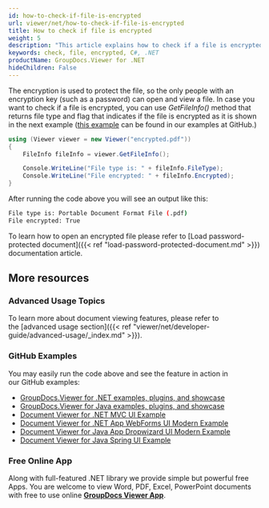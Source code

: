 ```yaml
---
id: how-to-check-if-file-is-encrypted
url: viewer/net/how-to-check-if-file-is-encrypted
title: How to check if file is encrypted
weight: 5
description: "This article explains how to check if a file is encrypted using .NET / C# with GroupDocs.Viewer for .NET."
keywords: check, file, encrypted, C#, .NET
productName: GroupDocs.Viewer for .NET
hideChildren: False
---
```


The encryption is used to protect the file, so the only people with an encryption key (such as a password) can open and view a file.
In case you want to check if a file is encrypted, you can use _GetFileInfo()_ method that returns file type and flag that indicates if the file is encrypted as it is shown in the next example ([this example](https://github.com/groupdocs-viewer/GroupDocs.Viewer-for-.NET/blob/master/Examples/GroupDocs.Viewer.Examples.CSharp/BasicUsage/CheckFileIsEncrypted.cs) can be found in our examples at GitHub.)

```csharp
using (Viewer viewer = new Viewer("encrypted.pdf"))
{
    FileInfo fileInfo = viewer.GetFileInfo();

    Console.WriteLine("File type is: " + fileInfo.FileType);
    Console.WriteLine("File encrypted: " + fileInfo.Encrypted);
}
```

After running the code above you will see an output like this:

```bash
File type is: Portable Document Format File (.pdf)
File encrypted: True
```

To learn how to open an encrypted file please refer to [Load password-protected document]({{< ref "load-password-protected-document.md" >}}) documentation article.

## More resources

### Advanced Usage Topics

To learn more about document viewing features, please refer to the [advanced usage section]({{< ref "viewer/net/developer-guide/advanced-usage/_index.md" >}}).

### GitHub Examples

You may easily run the code above and see the feature in action in our GitHub examples:

* [GroupDocs.Viewer for .NET examples, plugins, and showcase](https://github.com/groupdocs-viewer/GroupDocs.Viewer-for-.NET)
* [GroupDocs.Viewer for Java examples, plugins, and showcase](https://github.com/groupdocs-viewer/GroupDocs.Viewer-for-Java)
* [Document Viewer for .NET MVC UI Example](https://github.com/groupdocs-viewer/GroupDocs.Viewer-for-.NET-MVC)
* [Document Viewer for .NET App WebForms UI Modern Example](https://github.com/groupdocs-viewer/GroupDocs.Viewer-for-.NET-WebForms)
* [Document Viewer for Java App Dropwizard UI Modern Example](https://github.com/groupdocs-viewer/GroupDocs.Viewer-for-Java-Dropwizard)
* [Document Viewer for Java Spring UI Example](https://github.com/groupdocs-viewer/GroupDocs.Viewer-for-Java-Spring)

### Free Online App

Along with full-featured .NET library we provide simple but powerful free Apps.
You are welcome to view Word, PDF, Excel, PowerPoint documents with free to use online **[GroupDocs Viewer App](https://products.groupdocs.app/viewer)**.
